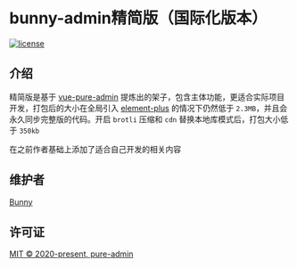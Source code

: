 <h1>bunny-admin精简版（国际化版本）</h1>

[![license](https://img.shields.io/github/license/pure-admin/vue-pure-admin.svg)](LICENSE)

## 介绍

精简版是基于 [vue-pure-admin](https://github.com/pure-admin/vue-pure-admin)
提炼出的架子，包含主体功能，更适合实际项目开发，打包后的大小在全局引入 [element-plus](https://element-plus.org)
的情况下仍然低于 `2.3MB`，并且会永久同步完整版的代码。开启 `brotli` 压缩和 `cdn` 替换本地库模式后，打包大小低于 `350kb`

在之前作者基础上添加了适合自己开发的相关内容

## 维护者

[Bunny](https://gitee.com/BunnyBoss/bunny-admin-element-thin)

## 许可证

[MIT © 2020-present, pure-admin](./LICENSE)
